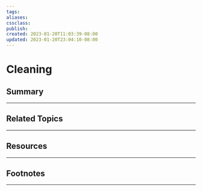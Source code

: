 ```yaml
---
tags:
aliases:
cssclass:
publish:
created: 2023-01-20T11:03:39-08:00
updated: 2023-01-20T23:04:10-08:00
---
```

# Cleaning

## Summary

---

## Related Topics

---

## Resources

---

## Footnotes

---